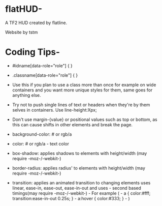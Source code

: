 flatHUD-
========

A TF2 HUD created by flatline.

Website by tstm

Coding Tips-
========

- #idname[data-role="role"]     { <styles> }
- .classname[data-role="role"]  { <styles> }

- Use this if you plan to use a class more than once for example on wide containers and you want more unique styles for them, same goes for anything else.
  
- Try not to push single lines of text or headers when they're by them selves in containers.
Use line-height:Xpx;

- Don't use margin-{value} or positional values such as top or bottom, as this can cause shifts in other elements and break the page.

- background-color: # or rgb/a
- color: # or rgb/a - text color

- box-shadow: applies shadows to elements with height/width (may require -moz-/-webkit-)
- border-radius: applies radius' to elements with height/width (may require -moz-/-webkit-)

- transition: applies an animated transition to changing elements uses linear, ease-in, ease-out, ease-in-out and uses - second based timings(may require -moz-/-webkit-)
            - For example (
              - a       { color:#fff; transition:ease-in-out 0.25s; }
              - a:hover { color:#333; }
            - )
